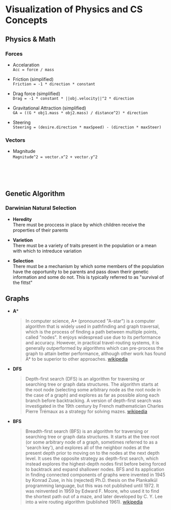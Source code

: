 # Visualization of Physics and CS Concepts

## Physics & Math

### Forces 
* Accelaration  
  `Acc = force / mass`

* Friction (simplified)  
  `Friction = -1 * direction * constant`

* Drag force (simplified)  
  `Drag = -1 * constant * ||obj.velocity||^2 * direction`

* Gravitational Attraction (simplified)  
  `GA = ((G * obj1.mass * obj2.mass) / distance^2) * direction`

* Steering  
  `Steering = (desire.direction * maxSpeed) - (direction * maxSteer)`

### Vectors
* Magnitude  
  `Magnitude^2 = vector.x^2 + vector.y^2`



<br>
<br>
<br>


## Genetic Algorithm

### Darwinian Natural Selection

* **Heredity**  
  There must be proccess in place by which children receive the properties of their parents

* **Varietion**  
  There must be a variety of traits present in the population or a mean with which to intreduce variation

* **Selection**  
  There must be a mechanism by which some members of the population have the opportunity to be parents and pass down therir genetic information and some do not. This is typically referred to as "survival of the fittst"


## Graphs

* **A***
  >In computer science, A* (pronounced "A-star") is a computer algorithm that is widely used in pathfinding and graph traversal, which is the process of finding a path between multiple points, called "nodes". It enjoys widespread use due to its performance and accuracy. However, in practical travel-routing systems, it is generally outperformed by algorithms which can pre-process the graph to attain better performance, although other work has found A* to be superior to other approaches. [wikipedia](https://en.wikipedia.org/wiki/A*_search_algorithm)

* **DFS**
  >Depth-first search (DFS) is an algorithm for traversing or searching tree or graph data structures. The algorithm starts at the root node (selecting some arbitrary node as the root node in the case of a graph) and explores as far as possible along each branch before backtracking. A version of depth-first search was investigated in the 19th century by French mathematician Charles Pierre Trémaux as a strategy for solving mazes. [wikipedia](https://en.wikipedia.org/wiki/Depth-first_search)

* **BFS**
  >Breadth-first search (BFS) is an algorithm for traversing or searching tree or graph data structures. It starts at the tree root (or some arbitrary node of a graph, sometimes referred to as a 'search key'), and explores all of the neighbor nodes at the present depth prior to moving on to the nodes at the next depth level. It uses the opposite strategy as depth-first search, which instead explores the highest-depth nodes first before being forced to backtrack and expand shallower nodes. BFS and its application in finding connected components of graphs were invented in 1945 by Konrad Zuse, in his (rejected) Ph.D. thesis on the Plankalkül programming language, but this was not published until 1972. It was reinvented in 1959 by Edward F. Moore, who used it to find the shortest path out of a maze, and later developed by C. Y. Lee into a wire routing algorithm (published 1961). [wikipedia](https://en.wikipedia.org/wiki/Breadth-first_search)